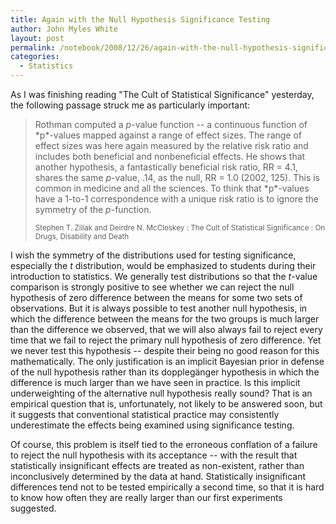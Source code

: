 ```yaml
---
title: Again with the Null Hypothesis Significance Testing
author: John Myles White
layout: post
permalink: /notebook/2008/12/26/again-with-the-null-hypothesis-significance-testing/
categories:
  - Statistics
---
```


As I was finishing reading "The Cult of Statistical Significance" yesterday, the following passage struck me as particularly important:

<blockquote>
<p>Rothman computed a <em>p</em>-value function -- a continuous function of *p*-values mapped against a range of effect sizes. The range of effect sizes was here again measured by the relative risk ratio and includes both beneficial and nonbeneficial effects. He shows that another hypothesis, a fantastically beneficial risk ratio, RR = 4.1, shares the same <em>p</em>-value, .14, as the null, RR = 1.0 (2002, 125). This is common in medicine and all the sciences. To think that *p*-values have a 1-to-1 correspondence with a unique risk ratio is to ignore the symmetry of the <em>p</em>-function.</p>

<small>Stephen T. Ziliak and Deirdre N. McCloskey : The Cult of Statistical Significance : On Drugs, Disability and Death</small>
</blockquote>

I wish the symmetry of the distributions used for testing significance, especially the *t* distribution, would be emphasized to students during their introduction to statistics. We generally test distributions so that the *t*-value comparison is strongly positive to see whether we can reject the null hypothesis of zero difference between the means for some two sets of observations. But it is always possible to test another null hypothesis, in which the difference between the means for the two groups is much larger than the difference we observed, that we will also always fail to reject every time that we fail to reject the primary null hypothesis of zero difference. Yet we never test this hypothesis -- despite their being no good reason for this mathematically. The only justification is an implicit Bayesian prior in defense of the null hypothesis rather than its dopplegänger hypothesis in which the difference is much larger than we have seen in practice. Is this implicit underweighting of the alternative null hypothesis really sound? That is an empirical question that is, unfortunately, not likely to be answered soon, but it suggests that conventional statistical practice may consistently underestimate the effects being examined using significance testing.

Of course, this problem is itself tied to the erroneous conflation of a failure to reject the null hypothesis with its acceptance -- with the result that statistically insignificant effects are treated as non-existent, rather than inconclusively determined by the data at hand. Statistically insignificant differences tend not to be tested empirically a second time, so that it is hard to know how often they are really larger than our first experiments suggested.
